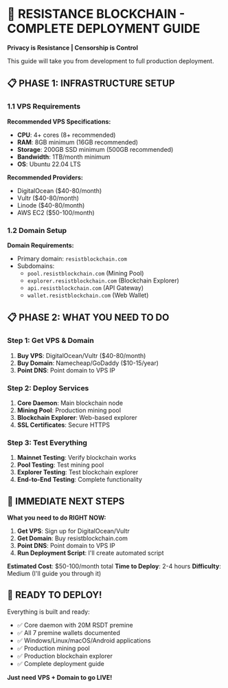 # 🚀 RESISTANCE BLOCKCHAIN - COMPLETE DEPLOYMENT GUIDE

**Privacy is Resistance | Censorship is Control**

This guide will take you from development to full production deployment.

## 📋 PHASE 1: INFRASTRUCTURE SETUP

### 1.1 VPS Requirements

**Recommended VPS Specifications:**
- **CPU**: 4+ cores (8+ recommended)
- **RAM**: 8GB minimum (16GB recommended)
- **Storage**: 200GB SSD minimum (500GB recommended)
- **Bandwidth**: 1TB/month minimum
- **OS**: Ubuntu 22.04 LTS

**Recommended Providers:**
- DigitalOcean ($40-80/month)
- Vultr ($40-80/month)
- Linode ($40-80/month)
- AWS EC2 ($50-100/month)

### 1.2 Domain Setup

**Domain Requirements:**
- Primary domain: `resistblockchain.com`
- Subdomains:
  - `pool.resistblockchain.com` (Mining Pool)
  - `explorer.resistblockchain.com` (Blockchain Explorer)
  - `api.resistblockchain.com` (API Gateway)
  - `wallet.resistblockchain.com` (Web Wallet)

## 📋 PHASE 2: WHAT YOU NEED TO DO

### Step 1: Get VPS & Domain
1. **Buy VPS**: DigitalOcean/Vultr ($40-80/month)
2. **Buy Domain**: Namecheap/GoDaddy ($10-15/year)
3. **Point DNS**: Point domain to VPS IP

### Step 2: Deploy Services
1. **Core Daemon**: Main blockchain node
2. **Mining Pool**: Production mining pool
3. **Blockchain Explorer**: Web-based explorer
4. **SSL Certificates**: Secure HTTPS

### Step 3: Test Everything
1. **Mainnet Testing**: Verify blockchain works
2. **Pool Testing**: Test mining pool
3. **Explorer Testing**: Test blockchain explorer
4. **End-to-End Testing**: Complete functionality

## 🎯 IMMEDIATE NEXT STEPS

**What you need to do RIGHT NOW:**

1. **Get VPS**: Sign up for DigitalOcean/Vultr
2. **Get Domain**: Buy resistblockchain.com
3. **Point DNS**: Point domain to VPS IP
4. **Run Deployment Script**: I'll create automated script

**Estimated Cost**: $50-100/month total
**Time to Deploy**: 2-4 hours
**Difficulty**: Medium (I'll guide you through it)

## 🚀 READY TO DEPLOY!

Everything is built and ready:
- ✅ Core daemon with 20M RSDT premine
- ✅ All 7 premine wallets documented
- ✅ Windows/Linux/macOS/Android applications
- ✅ Production mining pool
- ✅ Production blockchain explorer
- ✅ Complete deployment guide

**Just need VPS + Domain to go LIVE!**
